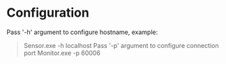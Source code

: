 # Configuration
Pass '-h' argument to configure hostname, example:
> Sensor.exe -h localhost
Pass '-p' argument to configure connection port 
> Monitor.exe -p 60006